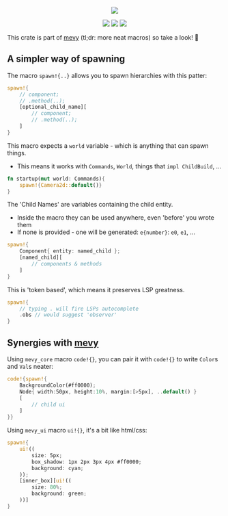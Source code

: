 <p align="center">
    <img src="https://github.com/user-attachments/assets/829a86b8-8dc4-4403-9da4-536daaefbd11">
</p>
<p align="center">
    <a href="https://github.com/dekirisu/mevy" style="position:relative"><img src="https://img.shields.io/badge/github-dekirisu/mevy-ee6677"></a>
    <a href="https://crates.io/crates/mevy_ecs" style="position:relative"><img src="https://img.shields.io/crates/v/mevy_ecs"></a>
    <a href="https://discord.gg/kevWvBuPFg" style="position:relative"><img src="https://img.shields.io/discord/515100001903312898"></a>
</p>

This crate is part of [mevy](https://github.com/dekirisu/mevy) (tl;dr: more neat macros) so take a look! 🦆

## A simpler way of spawning
The macro `spawn!{..}` allows you to spawn hierarchies with this patter:
```rust
spawn!{
    // component;
    // .method(..);
    [optional_child_name][
        // component;
        // .method(..);
    ]
}
```

This macro expects a `world` variable - which is anything that can spawn things.
- This means it works with `Commands`, `World`, things that `impl ChildBuild`, ...
```rust
fn startup(mut world: Commands){
    spawn!{Camera2d::default()}
}
```

The 'Child Names' are variables containing the child entity.
- Inside the macro they can be used anywhere, even 'before' you wrote them
- If none is provided - one will be generated: `e{number}`: `e0`, `e1`, ...
```rust 
spawn!{
    Component{ entity: named_child };
    [named_child][
        // components & methods
    ]
}
``` 

This is 'token based', which means it preserves LSP greatness.
```rust
spawn!{
    // typing . will fire LSPs autocomplete
    .obs // would suggest 'observer'
}
```

## Synergies with [mevy](https://github.com/dekirisu/mevy) 
Using `mevy_core` macro `code!{}`, you can pair it with `code!{}` to write `Color`s and `Val`s neater:
```rust
code!{spawn!{
    BackgroundColor(#ff0000);
    Node{ width:50px, height:10%, margin:[>5px], ..default() }
    [
        // child ui
    ]
}}
```

Using `mevy_ui` macro `ui!{}`, it's a bit like html/css:
```rust
spawn!{
    ui!((
        size: 5px;
        box_shadow: 1px 2px 3px 4px #ff0000;
        background: cyan;
    ));
    [inner_box][ui!((
        size: 80%;
        background: green;
    ))]
}
```




